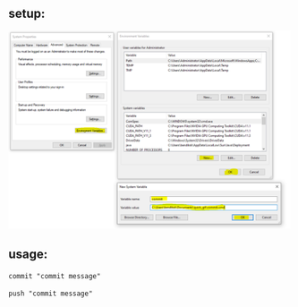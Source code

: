 ## setup:

![add_environment_var.png](add_environment_var.png?raw=true)

## usage:

`commit "commit message"`

`push "commit message"`